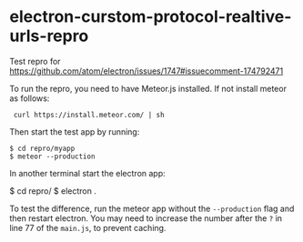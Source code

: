 # electron-curstom-protocol-realtive-urls-repro
Test repro for https://github.com/atom/electron/issues/1747#issuecomment-174792471


To run the repro, you need to have Meteor.js installed. If not install meteor as follows:

     curl https://install.meteor.com/ | sh

Then start the test app by running:

    $ cd repro/myapp
    $ meteor --production

In another terminal start the electron app:

   $ cd repro/
   $ electron .

To test the difference, run the meteor app without the `--production` flag and then restart electron.
You may need to increase the number after the `?` in line 77 of the `main.js`, to prevent caching.